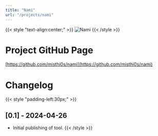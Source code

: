 ```yaml
---
title: "Nami"
url: "/projects/nami"
---
```


{{< style "text-align:center;" >}}
![Nami](/images/2faa216a0ad98653476ef3043917fa63de683f15.gif)
{{< /style >}}

# Project GitHub Page
[https://github.com/misthi0s/nami](https://github.com/misthi0s/nami)

# Changelog

{{< style "padding-left:30px;" >}}
## [0.1] - 2024-04-26
- Initial publishing of tool.
{{< /style >}}
